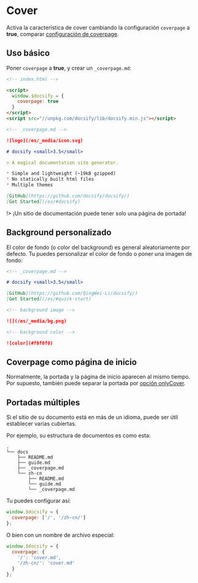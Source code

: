 # Cover

Activa la característica de cover cambiando la configuración `coverpage` a **true**, comparar [configuración de coverpage](/es/configuration.md#coverpage).

## Uso básico

Poner `coverpage` a **true**, y crear un `_coverpage.md`:

```html
<!-- index.html -->

<script>
  window.$docsify = {
    coverpage: true
  }
</script>
<script src="//unpkg.com/docsify/lib/docsify.min.js"></script>
```

```markdown
<!-- _coverpage.md -->

![logo](/es/_media/icon.svg)

# docsify <small>3.5</small>

> A magical documentation site generator.

* Simple and lightweight (~19kB gzipped)
* No statically built html files
* Multiple themes

[GitHub](https://github.com/docsify/docsify/)
[Get Started](/es/#docsify)
```

!> ¡Un sitio de documentación puede tener solo una página de portada!

## Background personalizado

El color de fondo (o color del background) es general aleatoriamente por defecto. Tu puedes personalizar el color de fondo o poner una imagen de fondo:

```markdown
<!-- _coverpage.md -->

# docsify <small>3.5</small>

[GitHub](https://github.com/QingWei-Li/docsify/)
[Get Started](/es/#quick-start)

<!-- background image -->

![](/es/_media/bg.png)

<!-- background color -->

![color](#f0f0f0)
```

## Coverpage como página de inicio

Normalmente, la portada y la página de inicio aparecen al mismo tiempo. Por supuesto, también puede separar la portada por [opción onlyCover](/es/configuration.md#onlycover).

## Portadas múltiples

Si el sitio de su documento está en más de un idioma, puede ser útil establecer varias cubiertas.

Por ejemplo, su estructura de documentos es como esta:

```text
.
└── docs
    ├── README.md
    ├── guide.md
    ├── _coverpage.md
    └── zh-cn
        ├── README.md
        └── guide.md
        └── _coverpage.md
```

Tu puedes configurar así:

```js
window.$docsify = {
  coverpage: ['/', '/zh-cn/']
};
```

O bien con un nombre de archivo especial:

```js
window.$docsify = {
  coverpage: {
    '/': 'cover.md',
    '/zh-cn/': 'cover.md'
  }
};
```

